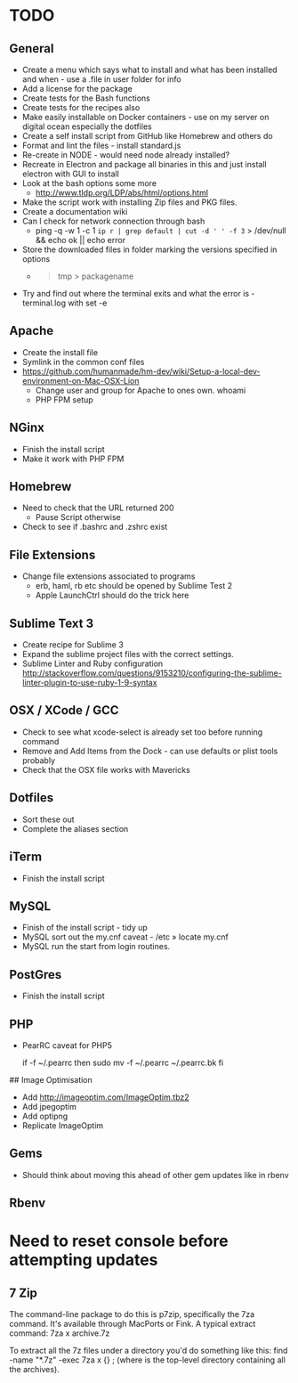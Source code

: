 # TODO

## General

* Create a menu which says what to install and what has been installed and when - use a .file in user folder for info
* Add a license for the package
* Create tests for the Bash functions
* Create tests for the recipes also
* Make easily installable on Docker containers - use on my server on digital ocean
  especially the dotfiles
* Create a self install script from GitHub like Homebrew and others do
* Format and lint the files - install standard.js
* Re-create in NODE - would need node already installed?
* Recreate in Electron and package all binaries in this and just install electron with GUI to install
* Look at the bash options some more
  * http://www.tldp.org/LDP/abs/html/options.html
* Make the script work with installing Zip files and PKG files.
* Create a documentation wiki
* Can I check for network connection through bash
  * ping -q -w 1 -c 1 `ip r | grep default | cut -d ' ' -f 3` > /dev/null && echo ok || echo error
* Store the downloaded files in folder marking the versions specified in options
  * > tmp > packagename
* Try and find out where the terminal exits and what the error is - terminal.log with set -e

## Apache

* Create the install file
* Symlink in the common conf files
* https://github.com/humanmade/hm-dev/wiki/Setup-a-local-dev-environment-on-Mac-OSX-Lion
  * Change user and group for Apache to ones own. whoami
  * PHP FPM setup

## NGinx

* Finish the install script
* Make it work with PHP FPM

## Homebrew

* Need to check that the URL returned 200
  * Pause Script otherwise
* Check to see if .bashrc and .zshrc exist

## File Extensions

* Change file extensions associated to programs
  * erb, haml, rb etc should be opened by Sublime Test 2
  * Apple LaunchCtrl should do the trick here

## Sublime Text 3

* Create recipe for Sublime 3
* Expand the sublime project files with the correct settings.
* Sublime Linter and Ruby configuration
  http://stackoverflow.com/questions/9153210/configuring-the-sublime-linter-plugin-to-use-ruby-1-9-syntax

## OSX / XCode / GCC

* Check to see what xcode-select is already set too before running command
* Remove and Add Items from the Dock - can use defaults or plist tools probably
* Check that the OSX file works with Mavericks

## Dotfiles

* Sort these out
* Complete the aliases section

## iTerm

* Finish the install script

## MySQL

* Finish of the install script - tidy up
* MySQL sort out the my.cnf caveat - /etc » locate my.cnf
* MySQL run the start from login routines.

## PostGres

* Finish the install script

## PHP

* PearRC caveat for PHP5

  if -f ~/.pearrc
      then
          sudo mv -f ~/.pearrc ~/.pearrc.bk
  fi

## Image Optimisation

* Add http://imageoptim.com/ImageOptim.tbz2
* Add jpegoptim
* Add optipng
* Replicate ImageOptim

## Gems

* Should think about moving this ahead of other gem updates like in rbenv

## Rbenv

# Need to reset console before attempting updates

## 7 Zip

The command-line package to do this is p7zip, specifically the 7za command. It's available through MacPorts or Fink. A typical extract command:
7za x archive.7z

To extract all the 7z files under a directory you'd do something like this:
find <startdir> -name "*.7z" -exec 7za x {} \;
(where <startdir> is the top-level directory containing all the archives).
